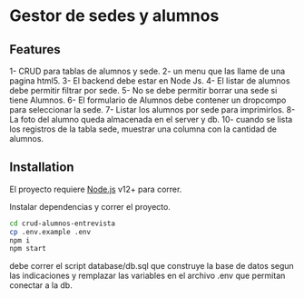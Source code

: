 # Gestor de sedes y alumnos

## Features

1- CRUD para tablas de alumnos y sede.
2- un menu que las llame de una pagina html5.
3- El backend debe estar en Node Js.
4- El listar de alumnos debe permitir filtrar por sede.
5- No se debe permitir borrar una sede si tiene Alumnos.
6- El formulario de Alumnos debe contener un dropcompo para seleccionar la sede.
7- Listar los alumnos por sede para imprimirlos.
8- La foto del alumno queda almacenada en el server y db.
10- cuando se lista los registros de la tabla sede, muestrar una columna con la cantidad de alumnos.

## Installation

El proyecto requiere [Node.js](https://nodejs.org/) v12+ para correr.

Instalar dependencias y correr el proyecto.

```sh
cd crud-alumnos-entrevista
cp .env.example .env
npm i
npm start
```

debe correr el script database/db.sql que construye la base de datos segun las indicaciones y remplazar las variables en el archivo .env que permitan conectar a la db.
